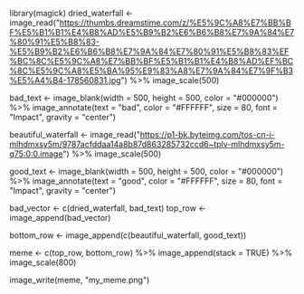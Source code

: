 library(magick)
dried_waterfall <- image_read("https://thumbs.dreamstime.com/z/%E5%9C%A8%E7%BB%BF%E5%B1%B1%E4%B8%AD%E5%B9%B2%E6%B6%B8%E7%9A%84%E7%80%91%E5%B8%83-%E5%B9%B2%E6%B6%B8%E7%9A%84%E7%80%91%E5%B8%83%EF%BC%8C%E5%9C%A8%E7%BB%BF%E5%B1%B1%E4%B8%AD%EF%BC%8C%E5%9C%A8%E5%BA%95%E9%83%A8%E7%9A%84%E7%9F%B3%E5%A4%B4-178560831.jpg") %>%
  image_scale(500)

bad_text <- image_blank(width = 500, 
                          height = 500, 
                          color = "#000000") %>%
  image_annotate(text = "bad",
                 color = "#FFFFFF",
                 size = 80,
                 font = "Impact",
                 gravity = "center")

beautiful_waterfall <- image_read("https://p1-bk.byteimg.com/tos-cn-i-mlhdmxsy5m/9787acfddaa14a8b87d863285732ccd6~tplv-mlhdmxsy5m-q75:0:0.image") %>%
  image_scale(500)

good_text <- image_blank(width = 500, 
                       height = 500, 
                       color = "#000000") %>%
  image_annotate(text = "good",
                 color = "#FFFFFF",
                 size = 80,
                 font = "Impact",
                 gravity = "center")

bad_vector <- c(dried_waterfall, bad_text)
top_row <- image_append(bad_vector)

bottom_row <- image_append(c(beautiful_waterfall, good_text))

meme <- c(top_row, bottom_row) %>%
  image_append(stack = TRUE) %>%
  image_scale(800)

image_write(meme, "my_meme.png")

